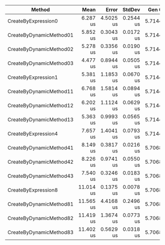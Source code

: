 |                  Method |      Mean |     Error |    StdDev |  Gen 0 | Allocated |
|------------------------ |----------:|----------:|----------:|-------:|----------:|
|     CreateByExpression0 |  6.287 us | 4.5025 us | 0.2544 us | 5.7144 |  23.44 KB |
| CreateByDynamicMethod01 |  5.852 us | 0.3043 us | 0.0172 us | 5.7144 |  23.44 KB |
| CreateByDynamicMethod02 |  5.278 us | 0.3356 us | 0.0190 us | 5.7144 |  23.44 KB |
| CreateByDynamicMethod03 |  4.477 us | 0.8944 us | 0.0505 us | 5.7144 |  23.44 KB |
|     CreateByExpression1 |  5.381 us | 1.1853 us | 0.0670 us | 5.7144 |  23.44 KB |
| CreateByDynamicMethod11 |  6.768 us | 1.5814 us | 0.0894 us | 5.7144 |  23.44 KB |
| CreateByDynamicMethod12 |  6.202 us | 1.1124 us | 0.0629 us | 5.7144 |  23.44 KB |
| CreateByDynamicMethod13 |  5.363 us | 0.9993 us | 0.0565 us | 5.7144 |  23.44 KB |
|     CreateByExpression4 |  7.657 us | 1.4041 us | 0.0793 us | 5.7144 |  23.44 KB |
| CreateByDynamicMethod41 |  8.149 us | 0.3817 us | 0.0216 us | 5.7068 |  23.44 KB |
| CreateByDynamicMethod42 |  8.226 us | 0.9741 us | 0.0550 us | 5.7068 |  23.44 KB |
| CreateByDynamicMethod43 |  7.540 us | 0.3246 us | 0.0183 us | 5.7068 |  23.44 KB |
|     CreateByExpression8 | 11.014 us | 0.1375 us | 0.0078 us | 5.7068 |  23.44 KB |
| CreateByDynamicMethod81 | 11.565 us | 4.4168 us | 0.2496 us | 5.7068 |  23.44 KB |
| CreateByDynamicMethod82 | 11.419 us | 1.3674 us | 0.0773 us | 5.7068 |  23.44 KB |
| CreateByDynamicMethod83 | 11.402 us | 0.5629 us | 0.0318 us | 5.7068 |  23.44 KB |
